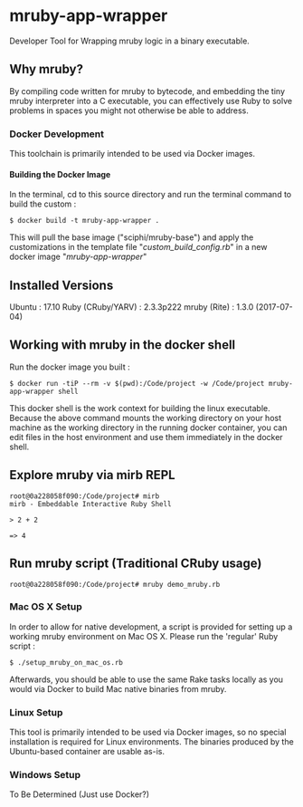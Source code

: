 # mruby-app-wrapper

Developer Tool for Wrapping mruby logic in a binary executable.

## Why mruby?

By compiling code written for mruby to bytecode, and embedding the tiny mruby interpreter into a C executable, you can effectively use Ruby to solve problems in spaces you might not otherwise be able to address.

### Docker Development

This toolchain is primarily intended to be used via Docker images.

#### Building the Docker Image

In the terminal, cd to this source directory and run the terminal command to build the custom :

``$ docker build -t mruby-app-wrapper .``

This will pull the base image ("sciphi/mruby-base") and apply the customizations in the template file "*custom_build_config.rb*" in a new docker image "*mruby-app-wrapper*"

## Installed Versions

  Ubuntu : 17.10
  Ruby (CRuby/YARV) : 2.3.3p222
  mruby (Rite) : 1.3.0 (2017-07-04)


## Working with mruby in the docker shell

Run the docker image you built :

``$ docker run -tiP --rm -v $(pwd):/Code/project -w /Code/project mruby-app-wrapper shell``

This docker shell is the work context for building the linux executable. Because the above command mounts the working directory on your host machine as the working directory in the running docker container, you can edit files in the host  environment and use them immediately in the docker shell.

## Explore mruby via mirb REPL

    root@0a228058f090:/Code/project# mirb
    mirb - Embeddable Interactive Ruby Shell

    > 2 + 2

    => 4

## Run mruby script (Traditional CRuby usage)

    root@0a228058f090:/Code/project# mruby demo_mruby.rb

### Mac OS X Setup

In order to allow for native development, a script is provided for setting up a working mruby environment on Mac OS X. Please run the 'regular' Ruby script :

``$ ./setup_mruby_on_mac_os.rb``

Afterwards, you should be able to use the same Rake tasks locally as you would via Docker to build Mac native binaries from mruby.

### Linux Setup

This tool is primarily intended to be used via Docker images, so no special installation is required for Linux environments. The binaries produced by the Ubuntu-based container are usable as-is.

### Windows Setup

To Be Determined (Just use Docker?)
